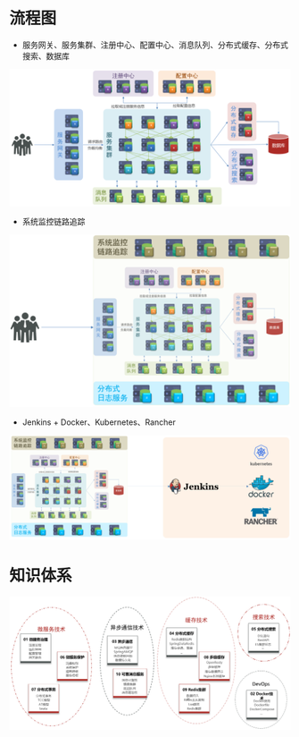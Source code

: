 # 流程图

- 服务网关、服务集群、注册中心、配置中心、消息队列、分布式缓存、分布式搜索、数据库

![流程图1](pics/image-20211105100047856.png)

- 系统监控链路追踪

![流程图2](pics/image-20211105100136233.png)

- Jenkins + Docker、Kubernetes、Rancher

![完整流程](pics/image-20211105100159319.png)

# 知识体系

![知识体系](pics/image-20211105100501468.png)

